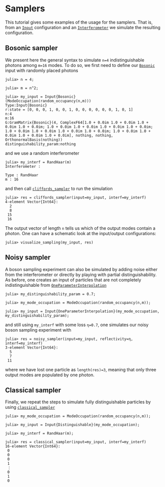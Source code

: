 # Samplers

This tutorial gives some examples of the usage for the samplers. That is, from an
[`Input`](@ref) configuration and an [`Interferometer`](@ref) we simulate the
resulting configuration.

## Bosonic sampler

We present here the general syntax to simulate `n=4` indistinguishable photons among
`m=16` modes. To do so, we first need to define our [`Bosonic`](@ref) input with
randomly placed photons

```jldoctest
julia> n = 4;

julia> m = n^2;

julia> my_input = Input{Bosonic}(ModeOccupation(random_occupancy(n,m)))
Type:Input{Bosonic}
r:state = [0, 0, 0, 1, 0, 0, 1, 0, 0, 0, 0, 0, 0, 1, 0, 1]
n:4
m:16
G:GramMatrix{Bosonic}(4, ComplexF64[1.0 + 0.0im 1.0 + 0.0im 1.0 + 0.0im 1.0 + 0.0im; 1.0 + 0.0im 1.0 + 0.0im 1.0 + 0.0im 1.0 + 0.0im; 1.0 + 0.0im 1.0 + 0.0im 1.0 + 0.0im 1.0 + 0.0im; 1.0 + 0.0im 1.0 + 0.0im 1.0 + 0.0im 1.0 + 0.0im], nothing, nothing, OrthonormalBasis(nothing))
distinguishability_param:nothing
```

and we use a random interferometer

```jldoctest
julia> my_interf = RandHaar(m)
Interferometer :

Type : RandHaar
m : 16
```

and then call [`cliffords_sampler`](@ref) to run the simulation

```jldoctest
julia> res = cliffords_sampler(input=my_input, interf=my_interf)
4-element Vector{Int64}:
  2
  8
 15
 16
```

The output vector of length `n` tells us which of the output modes contain a photon. One can have a schematic look at the input/output configurations:

```jldoctest
julia> visualize_sampling(my_input, res)
```

## Noisy sampler

A boson sampling experiment can also be simulated by adding noise either from the interferometer or directly by playing with partial distinguishability. As before, one creates an input of particles that are not completely indistinguishable from [`OneParameterInterpolation`](@ref)

```jldoctest
julia> my_distinguishability_param = 0.7;

julia> my_mode_occupation = ModeOccupation(random_occupancy(n,m));

julia> my_input = Input{OneParameterInterpolation}(my_mode_occupation, my_distinguishability_param);
```

and still using `my_interf` with some loss `η=0.7`, one simulates our noisy boson
sampling experiment  with

```jldoctest
julia> res = noisy_sampler(input=my_input, reflectivity=η, interf=my_interf)
3-element Vector{Int64}:
  5
  7
 11
```

where we have lost one particle as `length(res)=3`, meaning that only three output modes
are populated by one photon.

## Classical sampler

Finally, we repeat the steps to simulate fully distinguishable particles by using
[`classical_sampler`](@ref)

```jldoctest
julia> my_mode_occupation = ModeOccupation(random_occupancy(n,m));

julia> my_input = Input{Distinguishable}(my_mode_occupation);

julia> my_interf = RandHaar(m);

julia> res = classical_sampler(input=my_input, interf=my_interf)
16-element Vector{Int64}:
 0
 0
 0
 1
 ⋮
 0
 1
 0
```
